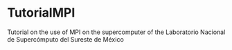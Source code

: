 # TutorialMPI
Tutorial on the use of MPI on the supercomputer of the Laboratorio Nacional de Supercómputo del Sureste de  México
